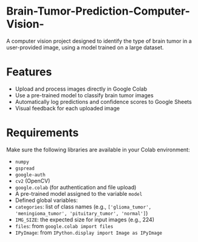 # Brain-Tumor-Prediction-Computer-Vision-
A computer vision project designed to identify the type of brain tumor in a user-provided image, using a model trained on a large dataset.

# Features
- Upload and process images directly in Google Colab
- Use a pre-trained model to classify brain tumor images
- Automatically log predictions and confidence scores to Google Sheets
- Visual feedback for each uploaded image


# Requirements
Make sure the following libraries are available in your Colab environment:
- `numpy`
- `gspread`
- `google-auth`
- `cv2` (OpenCV)
- `google.colab` (for authentication and file upload)
- A pre-trained model assigned to the variable `model`
- Defined global variables:
- `categories`: list of class names (e.g., `['glioma_tumor', 'meningioma_tumor', 'pituitary_tumor', 'normal']`)
- `IMG_SIZE`: the expected size for input images (e.g., 224)
- `files`: from `google.colab import files`
- `IPyImage`: from `IPython.display import Image as IPyImage`
